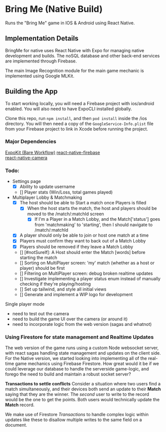# Bring Me (Native Build)
Runs the "Bring Me" game in IOS & Android using React Native. 

## Implementation Details
BringMe for native uses React Native with Expo for managing native development and builds. The noSQL database and other back-end services are implemented through Firebase. 

The main Image Recognition module for the main game mechanic is implemented using Google MLKit. 

## Building the App 
To start working locally, you will need a Firebase project with ios/android enabled. You will also need to have ExpoCLI installed globally.  

Clone this repo, run `npm install`, and then `pod install` inside the /ios directory. You will then need a copy of the `GoogleService-Info.plist` file from your Firebase project to link in Xcode before running the project.

### Major Dependencies
[ExpoKit (Bare Workflow)](https://docs.expo.io/expokit/eject/)
[react-native-firebase](https://rnfirebase.io/)  
[react-native-camera](https://react-native-community.github.io/react-native-camera/docs/rncamera)  

### Todo:
- Settings page
  - [X] Ability to update username
  - [] Player stats (Win/Loss, total games played)
- Multiplayer Lobby & Matchmaking
  - [X] The host should be able to Start a match once Players is filled
    - [X] When the host starts the match, the host and players should be moved to the /match/:matchId screen
      - [X] If I'm a Player in a Match Lobby, and the Match['status'] goes from 'matchmaking' to 'starting', then I should navigate to /match/:matchId
  - [X] A player should only be able to join or host one match at a time
  - [X] Players must confirm they want to back out of a Match Lobby 
  - [X] Players should be removed if they leave a Match Lobby
  - [] [#notSureIf]: A Host should enter the Match [words] before starting the match
  - [] Sorting on MultiPlayer screen: 'my' match (whether as a host or player) should be first  
  - [] Filtering on MultiPlayer screen: debug broken realtime updates 
  - [] Investigate implementing a player status enum instead of manually checking if they're playing/hosting
  - [] Set up tailwind, and style all initial views
  - [] Generate and implement a WIP logo for development


Single player mode
  - need to test out the camera
  - need to build the game UI over the camera (or around it)
  - need to incorporate logic from the web version (sagas and whatnot)

### Using Firestore for state management and Realtime Updates
The web version of the game runs using a custom Node websocket server, with react sagas handling state management and updates on the client side. For the Native version, we started looking into implementing all of the real-time game mechanics using Firebase Firestore. How great would it be if we could leverage our database to handle the serverside game-logic, and forego the need to build and maintain a robust socket server?

__Transactions to settle conflicts__
Consider a situation where two users find a match simultaneously, and their devices both send an update to their __Match__ saying that they are the winner. The _second_ user to write to the record would be the one to get the points. Both users would technically update the __Match__ record. 

We make use of Firestore _Transactions_ to handle complex logic within updates like these to disallow multiple writes to the same field on a document.
